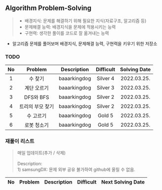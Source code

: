 ## Algorithm Problem-Solving
>- 배경지식: 문제를 해결하기 위해 필요한 지식(자료구조, 알고리즘 등)
>- 문제해결 능력: 배경지식을 문제에 적용시키는 능력
>- 구현력: 생각한 풀이를 코드로 잘 옮겨내는 능력

- 알고리즘 문제를 풀어보며 배경지식, 문제해결 능력, 구현력을 키우기 위한 저장소

### TODO
| No | Problem | Description | Difficult | Solving Date |
|:------:|:---------:|:---------:|:-----------:|:-----------:|
| 1 | 수 찾기 | baaarkingdog | Silver 4 | 2022.03.25. |
| 2 | 계단 오르기 | baaarkingdog | Silver 3 | 2022.03.25. |
| 3 | DFS와 BFS | baaarkingdog | Silver 2 | 2022.03.25. |
| 4 | 트리의 부모 찾기 | baaarkingdog | Silver 2 | 2022.03.25. |
| 5 | 수 고르기 | baaarkingdog | Gold 5 | 2022.03.25. |
| 6 | 로봇 청소기 | baaarkingdog | Gold 5 | 2022.03.25. |

### 재풀이 리스트
>매일 업데이트(추가 / 삭제)
><br>
><br>Description: 
> <br>1) samsungDX: 문제 외부 공유 불가하여 github에 올릴 수 없음.

| No | Problem | Description | Difficult | Next Solving Date |
|:------:|:---------:|:---------:|:-----------:|:-----------:|
